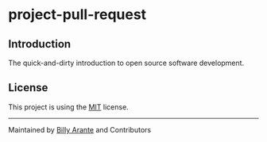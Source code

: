 # project-pull-request

## Introduction

The quick-and-dirty introduction to open source software development.

## License

This project is using the [MIT](./LICENSE) license.

---

Maintained by [Billy Arante](https://arantebw.github.io/) and Contributors
